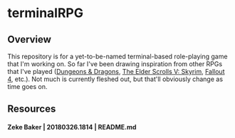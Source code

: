 # terminalRPG

## Overview

This repository is for a yet-to-be-named terminal-based role-playing game that I'm working on. So far I've been drawing inspiration from other RPGs that I've played ([Dungeons & Dragons](http://dnd.wizards.com/), [The Elder Scrolls V: Skyrim](https://elderscrolls.bethesda.net/en/skyrim?), [Fallout 4](https://fallout.bethesda.net/games/fallout-4), etc.). Not much is currently fleshed out, but that'll obviously change as time goes on.

## Resources

#### Zeke Baker | 20180326.1814 | README.md